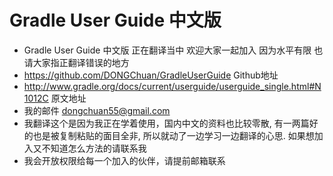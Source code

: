 # Gradle User Guide 中文版

* Gradle User Guide 中文版 正在翻译当中 欢迎大家一起加入 因为水平有限 也请大家指正翻译错误的地方
* https://github.com/DONGChuan/GradleUserGuide Github地址
* http://www.gradle.org/docs/current/userguide/userguide_single.html#N1012C 原文地址
* 我的邮件 dongchuan55@gmail.com
* 我翻译这个是因为我正在学着使用，国内中文的资料也比较零散, 有一两篇好的也是被复制粘贴的面目全非, 所以就动了一边学习一边翻译的心思. 如果想加入又不知道怎么方法的请联系我
* 我会开放权限给每一个加入的伙伴，请提前邮箱联系
